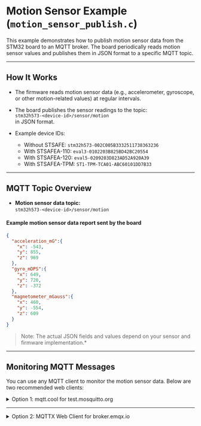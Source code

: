 # Motion Sensor Example (`motion_sensor_publish.c`)

This example demonstrates how to publish motion sensor data from the STM32 board to an MQTT broker. The board periodically reads motion sensor values and publishes them in JSON format to a specific MQTT topic.

---

## How It Works

- The firmware reads motion sensor data (e.g., accelerometer, gyroscope, or other motion-related values) at regular intervals.
- The board publishes the sensor readings to the topic:  
  `stm32h573-<device-id>/sensor/motion`  
  in JSON format.

- Example device IDs:
    * Without STSAFE: `stm32h573-002C005B3332511738363236`
    * With STSAFEA-110: `eval3-0102203B825BD42BC20554`
    * With STSAFEA-120: `eval5-0209203D823AD52A920A39`
    * With STSAFEA-TPM: `ST1-TPM-TCA01-ABC60101DD7B33`

---

## MQTT Topic Overview

- **Motion sensor data topic:**  
  `stm32h573-<device-id>/sensor/motion`

#### Example motion sensor data report sent by the board

```json
{
  "acceleration_mG":{
    "x": -543,
    "y": 855,
    "z": 969
  },
  "gyro_mDPS":{
    "x": 649,
    "y": 720,
    "z": -372
  },
  "magnetometer_mGauss":{
    "x": 460,
    "y": -554,
    "z": 609
  }
}
```
>Note: The actual JSON fields and values depend on your sensor and firmware implementation.*

---

## Monitoring MQTT Messages

You can use any MQTT client to monitor the motion sensor data. Below are two recommended web clients:

<details>
  <summary>Option 1: mqtt.cool for test.mosquitto.org</summary>

1. Open [mqtt.cool](https://testclient-cloud.mqtt.cool/)
2. Connect to `test.mosquitto.org` on port `1883`.
3. Subscribe to the topic:  
   `stm32h573-xxxxxxxxxxxxxxxx/sensor/motion`  
   (replace `xxxxxxxxxxxxxxxx` with your board's unique ID, e.g. `stm32h573-002C005B3332511738363236/sensor/motion`)
4. You will see messages published by your board.

![alt text](../../../assets/mqtt_cool_sensor_motion.png)

</details>

---

<details>
  <summary>Option 2: MQTTX Web Client for broker.emqx.io</summary>

1. Connect to [broker.emqx.io](https://mqttx.app/web-client) on port `8084`.

![alt text](../../../assets/emqx_mqtt_connect.png)

3. Subscribe to the topic:  
   `stm32h573-xxxxxxxxxxxxxxxx/sensor/motion`  
   (replace `xxxxxxxxxxxxxxxx` with your board's unique ID, e.g. `stm32h573-002C005B3332511738363236/sensor/motion`)
4. You will see messages published by your board.

![alt text](../../../assets/emqx_mqtt_motion_publish.png)

---

**Note:**  
Replace `xxxxxxxxxxxxxxxx` with your board's unique device ID (Thing Name).

</details>
